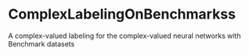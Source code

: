 # ComplexLabelingOnBenchmarkss
A complex-valued labeling for the complex-valued neural networks with Benchmark datasets
